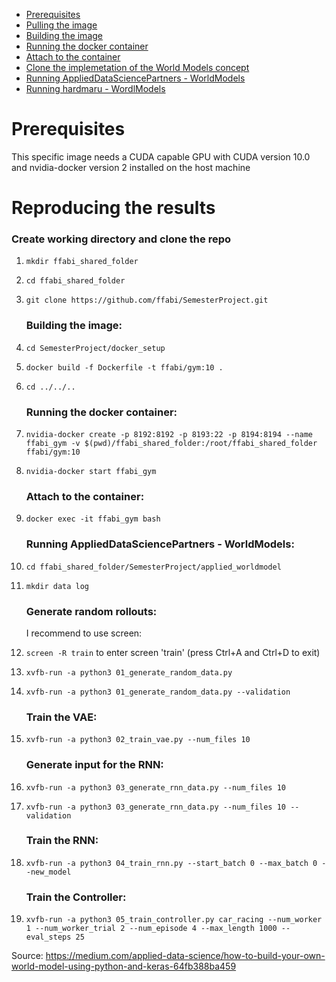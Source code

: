 - [Prerequisites](#prerequisites)
- [Pulling the image](#pulling-the-image)
- [Building the image](#building-the-image)
- [Running the docker container](#running-the-docker-container)
- [Attach to the container](#attach-to-the-container)
- [Clone the implemetation of the World Models concept](#clone-the-implemetation-of-the-world-models-concept)
- [Running AppliedDataSciencePartners - WorldModels](#running-applied-data-science-partners-world-models)
- [Running hardmaru - WordlModels](#running-hardmaru-wordl-models)

# Prerequisites
This specific image needs a CUDA capable GPU with CUDA version 10.0 and nvidia-docker version 2 installed on the host machine

# Reproducing the results

   ### Create working directory and clone the repo

1. `mkdir ffabi_shared_folder`

1. `cd ffabi_shared_folder`

1. `git clone https://github.com/ffabi/SemesterProject.git`

   ### Building the image:

1. `cd SemesterProject/docker_setup`

1. `docker build -f Dockerfile -t ffabi/gym:10 .`

1. `cd ../../..`

    ### Running the docker container:

1. `nvidia-docker create -p 8192:8192 -p 8193:22 -p 8194:8194 --name ffabi_gym -v $(pwd)/ffabi_shared_folder:/root/ffabi_shared_folder ffabi/gym:10`

1. `nvidia-docker start ffabi_gym`

    ### Attach to the container:

1. `docker exec -it ffabi_gym bash`

    ### Running AppliedDataSciencePartners - WorldModels:

1. `cd ffabi_shared_folder/SemesterProject/applied_worldmodel`

1. `mkdir data log`

    ### Generate random rollouts:
    I recommend to use screen:
    
1. `screen -R train` to enter screen 'train' (press Ctrl+A and Ctrl+D to exit)
 
1. `xvfb-run -a python3 01_generate_random_data.py`

1. `xvfb-run -a python3 01_generate_random_data.py --validation`

    ### Train the VAE:

1. `xvfb-run -a python3 02_train_vae.py --num_files 10`

   ### Generate input for the RNN:

1. `xvfb-run -a python3 03_generate_rnn_data.py --num_files 10`

1. `xvfb-run -a python3 03_generate_rnn_data.py --num_files 10 --validation`

   ### Train the RNN:

1. `xvfb-run -a python3 04_train_rnn.py --start_batch 0 --max_batch 0 --new_model`

   ### Train the Controller:

1. `xvfb-run -a python3 05_train_controller.py car_racing --num_worker 1 --num_worker_trial 2 --num_episode 4 --max_length 1000 --eval_steps 25`

Source:
<https://medium.com/applied-data-science/how-to-build-your-own-world-model-using-python-and-keras-64fb388ba459>



